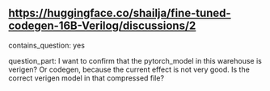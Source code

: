 ## https://huggingface.co/shailja/fine-tuned-codegen-16B-Verilog/discussions/2

contains_question: yes

question_part: I want to confirm that the pytorch_model in this warehouse is verigen? Or codegen, because the current effect is not very good. Is the correct verigen model in that compressed file?